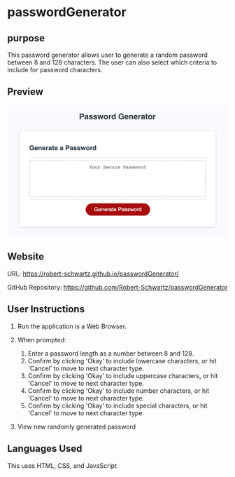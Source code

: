 # passwordGenerator

## purpose

This password generator allows user to generate a random password between 8 and 128 characters.  The user can also select which criteria to include for password characters.   

## Preview
![gfg](./assets/images/preview.png)

## Website
URL:  https://robert-schwartz.github.io/passwordGenerator/


GitHub Repository: https://github.com/Robert-Schwartz/passwordGenerator


## User Instructions

1.  Run the application is a Web Browser.
2.  When prompted: 
    1. Enter a password length as a number between 8 and 128.
    2. Confirm by clicking 'Okay' to include lowercase characters, or hit 'Cancel' to move to next character type.
    3. Confirm by clicking 'Okay' to include uppercase characters, or hit 'Cancel' to move to next character type.
    4. Confirm by clicking 'Okay' to include number characters, or hit 'Cancel' to move to next character type.
    5. Confirm by clicking 'Okay' to include special characters, or hit 'Cancel' to move to next character type.

3. View new randomly generated password

## Languages Used
This uses HTML, CSS, and JavaScript
